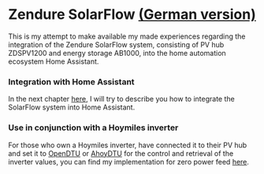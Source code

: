 # Zendure SolarFlow [(German version)](README.md)
This is my attempt to make available my made experiences regarding the integration of the Zendure SolarFlow system, consisting of PV hub ZDSPV1200 and energy storage AB1000, into the home automation ecosystem Home Assistant.
### Integration with Home Assistant
In the next chapter [here](solarflow_eng.md), I will try to describe you how to integrate the SolarFlow system into Home Assistant.
### Use in conjunction with a Hoymiles inverter
For those who own a Hoymiles inverter, have connected it to their PV hub and set it to [OpenDTU](https://github.com/tbnobody/OpenDTU) or [AhoyDTU](https://ahoydtu.de/) for the control and retrieval of the inverter values, you can find my implementation for zero power feed [here](hoymiles_eng.md).
